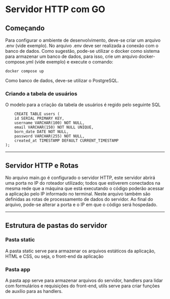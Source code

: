 # Servidor HTTP com GO

## Começando
Para configurar o ambiente de desenvolvimento, deve-se criar um arquivo .env (vide exemplo). No arquivo .env deve ser realizada a conexão com o banco de dados. Como sugestão, pode-se utilizar o docker como sistema para armazenar um banco de dados, para isso, crie um arquivo docker-compose.yml (vide exemplo) e execute o comando:

```docker compose up```

Como banco de dados, deve-se utilizar o PostgreSQL.

### Criando a tabela de usuários

O modelo para a criação da tabela de usuários é regido pelo seguinte SQL

```
    CREATE TABLE users (
    id SERIAL PRIMARY KEY,
    username VARCHAR(100) NOT NULL,
    email VARCHAR(150) NOT NULL UNIQUE,
    born_date DATE NOT NULL,
    password VARCHAR(255) NOT NULL,
    created_at TIMESTAMP DEFAULT CURRENT_TIMESTAMP
);
```

---

## Servidor HTTP e Rotas
No arquivo main.go é configurado o servidor HTTP, este servidor abrirá uma porta no IP do roteador utilizado; todos que estiverem conectados na mesma rede que a máquina que está executando o código poderão acessar a aplicação pelo IP informado no terminal. Neste arquivo também são definidas as rotas de processamento de dados do servidor. Ao final do arquivo, pode-se alterar a porta e o IP em que o código será hospedado.

---

## Estrutura de pastas do servidor
### Pasta static
A pasta static serve para armazenar os arquivos estáticos da aplicação, HTML e CSS, ou seja, o front-end da aplicação

### Pasta app
A pasta app serve para armazenar arquivos do servidor, handlers para lidar com formulários e requisições do front-end, utils serve para criar funções de auxílio para as handlers.